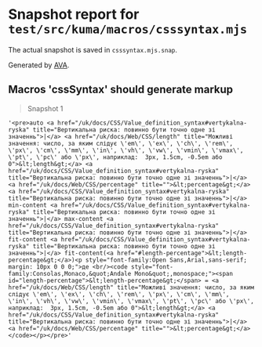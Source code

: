 # Snapshot report for `test/src/kuma/macros/csssyntax.mjs`

The actual snapshot is saved in `csssyntax.mjs.snap`.

Generated by [AVA](https://avajs.dev).

## Macros 'cssSyntax' should generate markup

> Snapshot 1

    '<pre>auto <a href="/uk/docs/CSS/Value_definition_syntax#vertykalna-ryska" title="Вертикальна риска: повинно бути точно одне зі значеннь">|</a> <a href="/uk/docs/Web/CSS/length" title="Можливі значення: число, за яким слідує \'em\', \'ex\', \'ch\', \'rem\', \'px\', \'cm\', \'mm\', \'in\', \'vh\', \'vw\', \'vmin\', \'vmax\', \'pt\', \'pc\' або \'px\', наприклад:  3px, 1.5cm, -0.5em або 0">&lt;length&gt;</a> <a href="/uk/docs/CSS/Value_definition_syntax#vertykalna-ryska" title="Вертикальна риска: повинно бути точно одне зі значеннь">|</a> <a href="/uk/docs/Web/CSS/percentage" title="">&lt;percentage&gt;</a> <a href="/uk/docs/CSS/Value_definition_syntax#vertykalna-ryska" title="Вертикальна риска: повинно бути точно одне зі значеннь">|</a> min-content <a href="/uk/docs/CSS/Value_definition_syntax#vertykalna-ryska" title="Вертикальна риска: повинно бути точно одне зі значеннь">|</a> max-content <a href="/uk/docs/CSS/Value_definition_syntax#vertykalna-ryska" title="Вертикальна риска: повинно бути точно одне зі значеннь">|</a> fit-content <a href="/uk/docs/CSS/Value_definition_syntax#vertykalna-ryska" title="Вертикальна риска: повинно бути точно одне зі значеннь">|</a> fit-content(<a href="#length-percentage">&lt;length-percentage&gt;</a>)<p style="font-family:Open Sans,Arial,sans-serif; margin: 10px 0 0 0;">де <br/><code style="font-family:Consolas,Monaco,&quot;Andale Mono&quot;,monospace;"><span id="length-percentage">&lt;length-percentage&gt;</span> = <a href="/uk/docs/Web/CSS/length" title="Можливі значення: число, за яким слідує \'em\', \'ex\', \'ch\', \'rem\', \'px\', \'cm\', \'mm\', \'in\', \'vh\', \'vw\', \'vmin\', \'vmax\', \'pt\', \'pc\' або \'px\', наприклад:  3px, 1.5cm, -0.5em або 0">&lt;length&gt;</a> <a href="/uk/docs/CSS/Value_definition_syntax#vertykalna-ryska" title="Вертикальна риска: повинно бути точно одне зі значеннь">|</a> <a href="/uk/docs/Web/CSS/percentage" title="">&lt;percentage&gt;</a></code></p></pre>'
